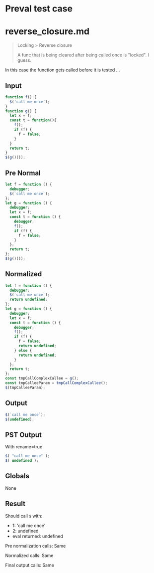 # Preval test case

# reverse_closure.md

> Locking > Reverse closure
>
> A func that is being cleared after being called once is "locked". I guess.

In this case the function gets called before it is tested ...

## Input

`````js filename=intro
function f() {
  $('call me once');
}
function g() {
  let x = f;
  const t = function(){
    f();
    if (f) {
      f = false;
    }
  }
  return t;
}
$(g()());
`````

## Pre Normal


`````js filename=intro
let f = function () {
  debugger;
  $(`call me once`);
};
let g = function () {
  debugger;
  let x = f;
  const t = function () {
    debugger;
    f();
    if (f) {
      f = false;
    }
  };
  return t;
};
$(g()());
`````

## Normalized


`````js filename=intro
let f = function () {
  debugger;
  $(`call me once`);
  return undefined;
};
let g = function () {
  debugger;
  let x = f;
  const t = function () {
    debugger;
    f();
    if (f) {
      f = false;
      return undefined;
    } else {
      return undefined;
    }
  };
  return t;
};
const tmpCallComplexCallee = g();
const tmpCalleeParam = tmpCallComplexCallee();
$(tmpCalleeParam);
`````

## Output


`````js filename=intro
$(`call me once`);
$(undefined);
`````

## PST Output

With rename=true

`````js filename=intro
$( "call me once" );
$( undefined );
`````

## Globals

None

## Result

Should call `$` with:
 - 1: 'call me once'
 - 2: undefined
 - eval returned: undefined

Pre normalization calls: Same

Normalized calls: Same

Final output calls: Same

